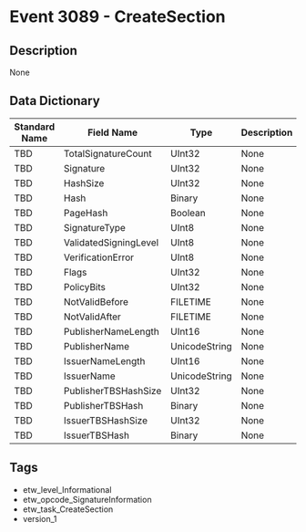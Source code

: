 # Event 3089 - CreateSection

## Description
None

## Data Dictionary
|Standard Name|Field Name|Type|Description|Sample Value|
|---|---|---|---|---|
|TBD|TotalSignatureCount|UInt32|None|`None`|
|TBD|Signature|UInt32|None|`None`|
|TBD|HashSize|UInt32|None|`None`|
|TBD|Hash|Binary|None|`None`|
|TBD|PageHash|Boolean|None|`None`|
|TBD|SignatureType|UInt8|None|`None`|
|TBD|ValidatedSigningLevel|UInt8|None|`None`|
|TBD|VerificationError|UInt8|None|`None`|
|TBD|Flags|UInt32|None|`None`|
|TBD|PolicyBits|UInt32|None|`None`|
|TBD|NotValidBefore|FILETIME|None|`None`|
|TBD|NotValidAfter|FILETIME|None|`None`|
|TBD|PublisherNameLength|UInt16|None|`None`|
|TBD|PublisherName|UnicodeString|None|`None`|
|TBD|IssuerNameLength|UInt16|None|`None`|
|TBD|IssuerName|UnicodeString|None|`None`|
|TBD|PublisherTBSHashSize|UInt32|None|`None`|
|TBD|PublisherTBSHash|Binary|None|`None`|
|TBD|IssuerTBSHashSize|UInt32|None|`None`|
|TBD|IssuerTBSHash|Binary|None|`None`|

## Tags
* etw_level_Informational
* etw_opcode_SignatureInformation
* etw_task_CreateSection
* version_1